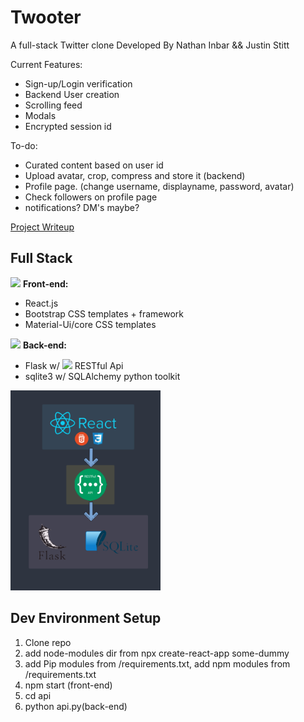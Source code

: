 # Twooter
A full-stack Twitter clone
Developed By Nathan Inbar && Justin Stitt

Current Features:
* Sign-up/Login verification
* Backend User creation
* Scrolling feed
* Modals
* Encrypted session id

To-do:
* Curated content based on user id
* Upload avatar, crop, compress and store it (backend)
* Profile page. (change username, displayname, password, avatar)
* Check followers on profile page
* notifications? DM's maybe?

[Project Writeup](https://docs.google.com/document/d/1-x0CJ0XkVqaihelHrf26Tq9Y-lgkB2f94qzkBu0FE0o/edit?usp=sharing)

## Full Stack
![](https://via.placeholder.com/15/5e81ac/000000?text=+) **Front-end:**
* React.js
* Bootstrap CSS templates + framework
* Material-Ui/core CSS templates


![](https://via.placeholder.com/15/b48ead/000000?text=+) **Back-end:**
* Flask w/ ![](https://via.placeholder.com/10/ebcb8b/000000?text=+) RESTful Api
* sqlite3 w/ SQLAlchemy python toolkit

<img src="/media/full-stack_outline.png/" width="240">


## Dev Environment Setup 
1) Clone repo
2) add node-modules dir from npx create-react-app some-dummy
3) add Pip modules from /requirements.txt, add npm modules from /requirements.txt
4) npm start (front-end)
5) cd api
6) python api.py(back-end)
